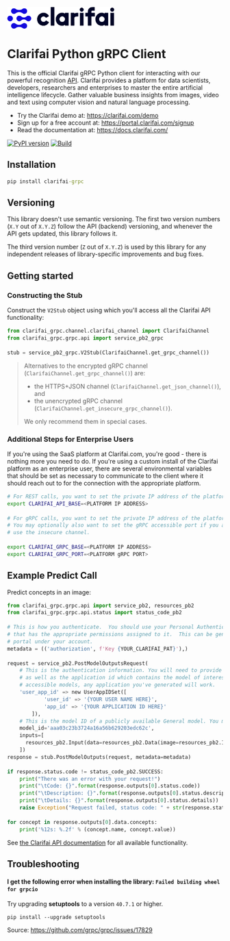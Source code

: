 ![Clarifai logo](docs/logo.png)

# Clarifai Python gRPC Client

This is the official Clarifai gRPC Python client for interacting with our powerful recognition
[API](https://docs.clarifai.com).
Clarifai provides a platform for data scientists, developers, researchers and enterprises to master the entire
artificial intelligence lifecycle. Gather valuable business insights from images, video and text using computer vision
and natural language processing.

* Try the Clarifai demo at: https://clarifai.com/demo
* Sign up for a free account at: https://portal.clarifai.com/signup
* Read the documentation at: https://docs.clarifai.com/


[![PyPI version](https://pypip.in/v/clarifai-grpc/badge.png)](https://pypi.python.org/pypi/clarifai-grpc)
[![Build](https://github.com/Clarifai/clarifai-python-grpc/workflows/Run%20tests/badge.svg)](https://github.com/Clarifai/clarifai-python-grpc/actions)

## Installation

```cmd
pip install clarifai-grpc
```

## Versioning

This library doesn't use semantic versioning. The first two version numbers (`X.Y` out of `X.Y.Z`) follow the API (backend) versioning, and
whenever the API gets updated, this library follows it.

The third version number (`Z` out of `X.Y.Z`) is used by this library for any independent releases of library-specific improvements and bug fixes.

## Getting started

### Constructing the Stub

Construct the `V2Stub` object using which you'll access all the Clarifai API functionality:

```python
from clarifai_grpc.channel.clarifai_channel import ClarifaiChannel
from clarifai_grpc.grpc.api import service_pb2_grpc

stub = service_pb2_grpc.V2Stub(ClarifaiChannel.get_grpc_channel())
```

> Alternatives to the encrypted gRPC channel (`ClarifaiChannel.get_grpc_channel()`) are:
> - the HTTPS+JSON channel (`ClarifaiChannel.get_json_channel()`), and
> - the unencrypted gRPC channel (`ClarifaiChannel.get_insecure_grpc_channel()`).
>
> We only recommend them in special cases.

### Additional Steps for Enterprise Users

If you're using the SaaS platform at Clarifai.com, you're good - there is nothing more you need to do.  If you're using a custom install of the Clarifai platform as an enterprise user, there are several environmental variables that should be set as necessary to communicate to the client where it should reach out to for the connection with the appropriate platform.

```bash
# For REST calls, you want to set the private IP address of the platform install
export CLARIFAI_API_BASE=<PLATFORM IP ADDRESS>

# For gRPC calls, you want to set the private IP address of the platform install
# You may optionally also want to set the gRPC accessible port if you are planning to
# use the insecure channel.

export CLARIFAI_GRPC_BASE=<PLATFORM IP ADDRESS>
export CLARIFAI_GRPC_PORT=<PLATFORM gRPC PORT>
```

## Example Predict Call

Predict concepts in an image:

```python
from clarifai_grpc.grpc.api import service_pb2, resources_pb2
from clarifai_grpc.grpc.api.status import status_code_pb2

# This is how you authenticate.  You should use your Personal Authentication Token
# that has the appropriate permissions assigned to it.  This can be generated in the
# portal under your account.
metadata = (('authorization', f'Key {YOUR_CLARIFAI_PAT}'),)

request = service_pb2.PostModelOutputsRequest(
    # This is the authentication information. You will need to provide your user id
    # as well as the application id which contains the model of interest.  For publically
    # accessible models, any application you've generated will work.
    'user_app_id' => new UserAppIDSet([
            'user_id' => '{YOUR USER NAME HERE}', 
            'app_id' => '{YOUR APPLICATION ID HERE}' 
        ]),
    # This is the model ID of a publicly available General model. You may use any other public or custom model ID.
    model_id='aaa03c23b3724a16a56b629203edc62c',
    inputs=[
      resources_pb2.Input(data=resources_pb2.Data(image=resources_pb2.Image(url='YOUR_IMAGE_URL')))
    ])
response = stub.PostModelOutputs(request, metadata=metadata)

if response.status.code != status_code_pb2.SUCCESS:
    print("There was an error with your request!")
    print("\tCode: {}".format(response.outputs[0].status.code))
    print("\tDescription: {}".format(response.outputs[0].status.description))
    print("\tDetails: {}".format(response.outputs[0].status.details))
    raise Exception("Request failed, status code: " + str(response.status.code))

for concept in response.outputs[0].data.concepts:
    print('%12s: %.2f' % (concept.name, concept.value))
```

See [the Clarifai API documentation](https://docs.clarifai.com/) for all available functionality.

## Troubleshooting

#### I get the following error when installing the library: `Failed building wheel for grpcio`

Try upgrading **setuptools** to a version `40.7.1` or higher.
```
pip install --upgrade setuptools
```
Source: https://github.com/grpc/grpc/issues/17829
